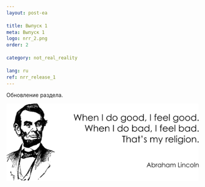 ```yaml
---
layout: post-ea

title: Выпуск 1
meta: Выпуск 1
logo: nrr_2.png
order: 2

category: not_real_reality

lang: ru
ref: nrr_release_1
---
```


Обновление раздела.

<a data-fancybox="gallery" href="/img/programming/Lincoln.png"><img src="/img/programming/Lincoln.png" alt=""></a>

